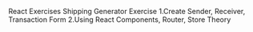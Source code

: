 React Exercises
Shipping Generator Exercise
1.Create Sender, Receiver, Transaction Form 
2.Using React Components, Router, Store Theory
